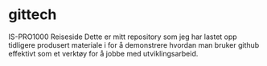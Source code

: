 # gittech
IS-PRO1000 Reiseside
Dette er mitt repository som jeg har lastet opp tidligere produsert materiale i for å demonstrere hvordan man bruker github effektivt som et verktøy for å jobbe med utviklingsarbeid. 

